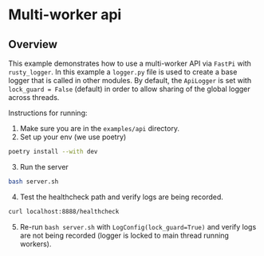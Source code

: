 # Multi-worker api

## Overview

This example demonstrates how to use a multi-worker API via `FastPi` with `rusty_logger`.
In this example a `logger.py` file is used to create a base logger that is called in other modules.
By default, the `ApiLogger` is set with `lock_guard = False` (default) in order to allow sharing of the global logger
across threads.

Instructions for running:

1. Make sure you are in the `examples/api` directory.
2. Set up your env (we use poetry)
```bash
poetry install --with dev
```
3. Run the server
```bash
bash server.sh
```

4. Test the healthcheck path and verify logs are being recorded.
```bash
curl localhost:8888/healthcheck
```
5. Re-run `bash server.sh` with `LogConfig(lock_guard=True)` and verify logs are not being recorded (logger is locked to main thread running workers).